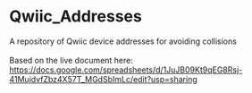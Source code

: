 # Qwiic_Addresses
A repository of Qwiic device addresses for avoiding collisions<br>
<br>
Based on the live document here:<br>
https://docs.google.com/spreadsheets/d/1JuJB09Kt9qEG8Rsj-41MujdvfZbz4X57T_MGdSbImLc/edit?usp=sharing
